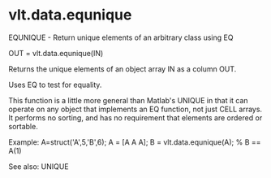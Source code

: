 # vlt.data.equnique

  EQUNIQUE - Return unique elements of an arbitrary class using EQ
 
  OUT = vlt.data.equnique(IN)
 
  Returns the unique elements of an object array IN as a column OUT.
  
  Uses EQ to test for equality.
 
  This function is a little more general than Matlab's UNIQUE in that it
  can operate on any object that implements an EQ function, not just CELL arrays. 
  It performs no sorting, and has no requirement that elements are ordered or sortable.
 
  Example:
     A=struct('A',5,'B',6);
     A = [A A A];
     B = vlt.data.equnique(A); % B == A(1)
 
  See also: UNIQUE
